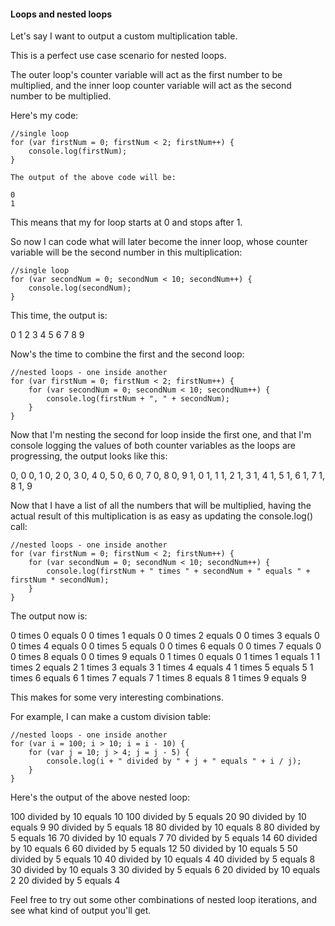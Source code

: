 #### Loops and nested loops
Let's say I want to output a custom multiplication table.

This is a perfect use case scenario for nested loops.

The outer loop's counter variable will act as the first number to be multiplied, and the inner loop counter variable will act as the second number to be multiplied.

Here's my code:
```
//single loop
for (var firstNum = 0; firstNum < 2; firstNum++) {
    console.log(firstNum);
}
```

```
The output of the above code will be:

0
1
```

This means that my for loop starts at 0 and stops after 1.

So now I can code what will later become the inner loop, whose counter variable will be the second number in this multiplication:

```
//single loop
for (var secondNum = 0; secondNum < 10; secondNum++) {
    console.log(secondNum);
}
```
This time, the output is:

0
1
2
3
4
5
6
7
8
9

Now's the time to combine the first and the second loop:


```
//nested loops - one inside another
for (var firstNum = 0; firstNum < 2; firstNum++) {
    for (var secondNum = 0; secondNum < 10; secondNum++) {
        console.log(firstNum + ", " + secondNum);
    }
}
```

Now that I'm nesting the second for loop inside the first one, and that I'm console logging the values of both counter variables as the loops are progressing, the output looks like this:

0, 0
0, 1
0, 2
0, 3
0, 4
0, 5
0, 6
0, 7
0, 8
0, 9
1, 0
1, 1
1, 2
1, 3
1, 4
1, 5
1, 6
1, 7
1, 8
1, 9

Now that I have a list of all the numbers that will be multiplied, having the actual result of this multiplication is as easy as updating the console.log() call:

```
//nested loops - one inside another
for (var firstNum = 0; firstNum < 2; firstNum++) {
    for (var secondNum = 0; secondNum < 10; secondNum++) {
        console.log(firstNum + " times " + secondNum + " equals " + firstNum * secondNum);
    }
}
```

The output now is:

0 times 0 equals 0
0 times 1 equals 0
0 times 2 equals 0
0 times 3 equals 0
0 times 4 equals 0
0 times 5 equals 0
0 times 6 equals 0
0 times 7 equals 0
0 times 8 equals 0
0 times 9 equals 0
1 times 0 equals 0
1 times 1 equals 1
1 times 2 equals 2
1 times 3 equals 3
1 times 4 equals 4
1 times 5 equals 5
1 times 6 equals 6
1 times 7 equals 7
1 times 8 equals 8
1 times 9 equals 9

This makes for some very interesting combinations.

For example, I can make a custom division table:

```
//nested loops - one inside another 
for (var i = 100; i > 10; i = i - 10) {
    for (var j = 10; j > 4; j = j - 5) {
        console.log(i + " divided by " + j + " equals " + i / j);
    }
}
```

Here's the output of the above nested loop:

100 divided by 10 equals 10
100 divided by 5 equals 20
90 divided by 10 equals 9
90 divided by 5 equals 18
80 divided by 10 equals 8
80 divided by 5 equals 16
70 divided by 10 equals 7
70 divided by 5 equals 14
60 divided by 10 equals 6
60 divided by 5 equals 12
50 divided by 10 equals 5
50 divided by 5 equals 10
40 divided by 10 equals 4
40 divided by 5 equals 8
30 divided by 10 equals 3
30 divided by 5 equals 6
20 divided by 10 equals 2
20 divided by 5 equals 4

Feel free to try out some other combinations of nested loop iterations, and see what kind of output you'll get.






